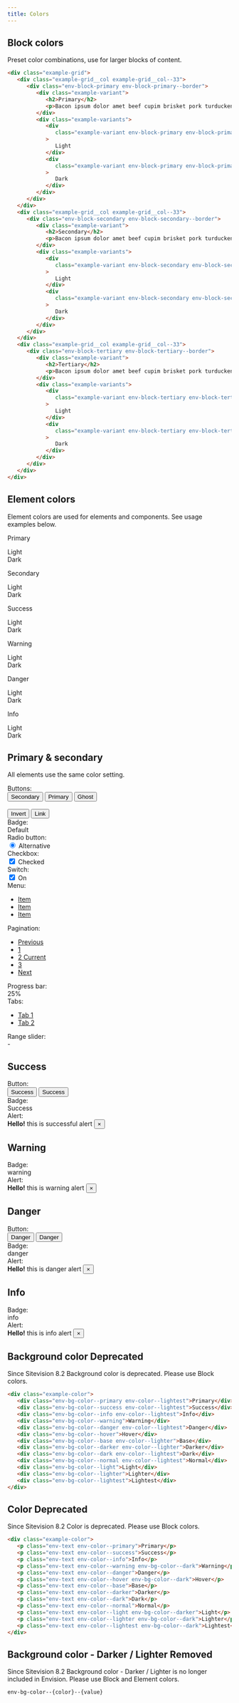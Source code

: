 ```yaml
---
title: Colors
---
```


## Block colors

Preset color combinations, use for larger blocks of content.

```html
<div class="example-grid">
   <div class="example-grid__col example-grid__col--33">
      <div class="env-block-primary env-block-primary--border">
         <div class="example-variant">
            <h2>Primary</h2>
            <p>Bacon ipsum dolor amet beef cupim brisket pork turducken.</p>
         </div>
         <div class="example-variants">
            <div
               class="example-variant env-block-primary env-block-primary--light"
            >
               Light
            </div>
            <div
               class="example-variant env-block-primary env-block-primary--dark"
            >
               Dark
            </div>
         </div>
      </div>
   </div>
   <div class="example-grid__col example-grid__col--33">
      <div class="env-block-secondary env-block-secondary--border">
         <div class="example-variant">
            <h2>Secondary</h2>
            <p>Bacon ipsum dolor amet beef cupim brisket pork turducken.</p>
         </div>
         <div class="example-variants">
            <div
               class="example-variant env-block-secondary env-block-secondary--light"
            >
               Light
            </div>
            <div
               class="example-variant env-block-secondary env-block-secondary--dark"
            >
               Dark
            </div>
         </div>
      </div>
   </div>
   <div class="example-grid__col example-grid__col--33">
      <div class="env-block-tertiary env-block-tertiary--border">
         <div class="example-variant">
            <h2>Tertiary</h2>
            <p>Bacon ipsum dolor amet beef cupim brisket pork turducken.</p>
         </div>
         <div class="example-variants">
            <div
               class="example-variant env-block-tertiary env-block-tertiary--light"
            >
               Light
            </div>
            <div
               class="example-variant env-block-tertiary env-block-tertiary--dark"
            >
               Dark
            </div>
         </div>
      </div>
   </div>
</div>
```

## Element colors

Element colors are used for elements and components. See usage examples below.

<div class="example-grid">
  <div class="example-grid__col example-grid__col--33">
    <div class="example-element-color example-element-color--primary">
      <p>Primary</p>
      <div class="example-element-color-variants">
        <div class="example-element-color-variant example-element-color-variant--light">Light</div>
        <div class="example-element-color-variant example-element-color-variant--dark">Dark</div>
      </div>
    </div>
  </div>
  <div class="example-grid__col example-grid__col--33">
    <div class="example-element-color example-element-color--secondary">
      <p>Secondary</p>
      <div class="example-element-color-variants">
        <div class="example-element-color-variant example-element-color-variant--light">Light</div>
        <div class="example-element-color-variant example-element-color-variant--dark">Dark</div>
      </div>
    </div>
  </div>
  <div class="example-grid__col example-grid__col--33">
    <div class="example-element-color example-element-color--success">
      <p>Success</p>
      <div class="example-element-color-variants">
        <div class="example-element-color-variant example-element-color-variant--light">Light</div>
        <div class="example-element-color-variant example-element-color-variant--dark">Dark</div>
      </div>
    </div>
  </div>
  <div class="example-grid__col example-grid__col--33">
    <div class="example-element-color example-element-color--warning">
      <p>Warning</p>
      <div class="example-element-color-variants">
        <div class="example-element-color-variant example-element-color-variant--light">Light</div>
        <div class="example-element-color-variant example-element-color-variant--dark">Dark</div>
      </div>
    </div>
  </div>
  <div class="example-grid__col example-grid__col--33">
    <div class="example-element-color example-element-color--danger">
      <p>Danger</p>
      <div class="example-element-color-variants">
        <div class="example-element-color-variant example-element-color-variant--light">Light</div>
        <div class="example-element-color-variant example-element-color-variant--dark">Dark</div>
      </div>
    </div>
  </div>
  <div class="example-grid__col example-grid__col--33">
    <div class="example-element-color example-element-color--info">
      <p>Info</p>
      <div class="example-element-color-variants">
        <div class="example-element-color-variant example-element-color-variant--light">Light</div>
        <div class="example-element-color-variant example-element-color-variant--dark">Dark</div>
      </div>
    </div>
  </div>
</div>
<div class="example-grid">
  <div class="example-grid__col example-grid__col--100">
    <div class="example-grid__box example-grid">
      <div class="example-element-header example-grid__col example-grid__col--100">
        <h2>Primary & secondary</h2>
        <p>All elements use the same color setting.</p>
      </div>
      <div class="example-grid__col example-grid__col--50">
        <div class="example-element">
          <div class="example-element-label">Buttons:</div>
          <button type="button" class="env-button">Secondary</button>
          <button type="button" class="env-button env-button--primary">
            Primary
          </button>
          <button
            type="button"
            class="env-button env-button--primary env-button--ghost"
          >
            Ghost
          </button>
          <br />
          <br />
          <button type="button" class="env-button env-button--invert">
            Invert
          </button>
          <button type="button" class="env-button env-button--link">Link</button>
        </div>
        <div class="example-element">
          <div class="example-element-label">Badge:</div>
          <span class="env-badge">Default</span>
        </div>
        <div class="example-element">
          <div class="example-element-label">Radio button:</div>
          <div class="env-form-radio">
            <input id="radio1" type="radio" name="radios" checked />
            <label for="radio1" class="env-form-element__label">
              <span class="env-form-radio__fake"></span>
              <span class="env-form-radio__label">Alternative</span>
            </label>
          </div>
        </div>
        <div class="example-element">
          <div class="example-element-label">Checkbox:</div>
          <div class="env-checkbox">
            <input type="checkbox" checked name="options" id="cb1" />
            <label class="env-form-element__label" for="cb1">
              <span class="env-checkbox__fake"></span>
              <span class="env-checkbox__label">Checked</span>
            </label>
          </div>
        </div>
        <div class="example-element">
         <div class="example-element-label">Switch:</div>
         <div class="env-switch">
            <label class="env-switch__label">
               <input type="checkbox" checked />
               <span class="env-switch__text">On</span>
               <span class="env-switch__slider"></span>
            </label>
         </div>
        </div>
      </div>
      <div class="example-grid__col example-grid__col--50">
        <div class="example-element">
          <div class="example-element-label">Menu:</div>
          <ul class="env-nav env-nav--menubar env-nav--fill" role="menubar">
            <li class="env-nav__item" role="menuitem">
              <a class="env-nav__link" href="javascript:void(0)">Item</a>
            </li>
            <li class="env-nav__item" role="menuitem">
              <a class="env-nav__link env-nav__link--active" href="javascript:void(0)">Item</a>
            </li>
            <li class="env-nav__item" role="menuitem">
              <a class="env-nav__link" href="javascript:void(0)">Item</a>
            </li>
          </ul>
        </div>
        <div class="example-element">
          <div class="example-element-label">Pagination:</div>
          <nav aria-label="Pagination example">
            <ul class="env-pagination">
              <li class="env-pagination__item">
                <a class="env-pagination__link" href="javascript:void(0)">Previous</a>
              </li>
              <li class="env-pagination__item">
                <a class="env-pagination__link" href="javascript:void(0)">1</a>
              </li>
              <li class="env-pagination__item">
                <a class="env-pagination__link env-is-active" href="javascript:void(0)"
                >2 <span class="env-assistive-text">Current</span></a
                >
              </li>
              <li class="env-pagination__item">
                <a class="env-pagination__link" href="javascript:void(0)">3</a>
              </li>
              <li class="env-pagination__item">
                <a class="env-pagination__link" href="javascript:void(0)">Next</a>
              </li>
            </ul>
          </nav>
        </div>
        <div class="example-element">
          <div class="example-element-label">Progress bar:</div>
          <div class="example-progress">
            <div class="env-progress">
              <div
                class="env-progress__bar"
                role="progressbar"
                style="width: 25%"
                aria-valuenow="25"
                aria-valuemin="0"
                aria-valuemax="100"
              >
                25%
              </div>
            </div>
          </div>
        </div>
        <div class="example-element">
          <div class="example-element-label">Tabs:</div>
          <div class="env-tabs example-tabs">
            <ul
              class="env-tabs__nav env-tabs__nav--border-bottom"
              role="tablist"
            >
              <li class="env-tabs__item" role="presentation">
                <a
                  id="tab1"
                  class="env-tabs__link env-tabs__link--active"
                  href="#panel1"
                  role="tab"
                  aria-controls="panel1"
                  aria-selected="true"
                  tabindex="0"
                >Tab 1</a
                >
              </li>
              <li class="env-tabs__item" role="presentation">
                <a
                  id="tab2"
                  class="env-tabs__link"
                  href="#panel2"
                  role="tab"
                  aria-controls="panel2"
                  aria-selected="false"
                  tabindex="0"
                >Tab 2</a
                >
              </li>
            </ul>
          </div>
        </div>
        <div class="example-element example-element--left">
          <div class="example-element-label">Range slider:</div>
             <div class="env-range-slider example-range-slider">
               <div class="env-range-slider__range"></div>
               <div class="env-range-slider__handle" tabindex="0"></div>
               <div class="env-range-slider__handle" tabindex="0"></div>
               <div class="env-range-slider__values">
                  <span
                     class="env-range-slider__values__value env-range-slider__values__value--from env-text"
                  ></span>
                  <span class="env-range-slider__values__separator env-text">-</span>
                  <span class="env-range-slider__values__value env-text"></span>
               </div>
            </div>
        </div>
      </div>
    </div>
  </div>
  <div class="example-grid__col example-grid__col--50">
    <div class="example-grid__box">
      <div class="example-element-header">
        <h2>Success</h2>
      </div>
      <div class="example-element">
        <div class="example-element-label">Button:</div>
        <button type="button" class="env-button env-button--success">
          Success
        </button>
        <button
          type="button"
          class="env-button env-button--success env-button--ghost"
        >
          Success
        </button>
      </div>
      <div class="example-element">
        <div class="example-element-label">Badge:</div>
        <span class="env-badge env-badge--success">Success</span>
      </div>
      <div class="example-element">
        <div class="example-element-label">Alert:</div>
        <div class="env-alert env-alert--success" role="alert">
          <strong>Hello!</strong> this is successful alert
          <button
            type="button"
            class="env-alert__close"
            data-dismiss="alert"
            aria-label="Close"
          >
            &times;
          </button>
        </div>
      </div>
    </div>
  </div>
  <div class="example-grid__col example-grid__col--50">
    <div class="example-grid__box">
      <div class="example-element-header">
        <h2>Warning</h2>
      </div>
      <div class="example-element">
        <div class="example-element-label">Badge:</div>
        <span class="env-badge env-badge--warning">warning</span>
      </div>
      <div class="example-element">
        <div class="example-element-label">Alert:</div>
        <div class="env-alert env-alert--warning" role="alert">
          <strong>Hello!</strong> this is warning alert
          <button
            type="button"
            class="env-alert__close"
            data-dismiss="alert"
            aria-label="Close"
          >
            &times;
          </button>
        </div>
      </div>
    </div>
  </div>
  <div class="example-grid__col example-grid__col--50">
    <div class="example-grid__box">
      <div class="example-element-header">
        <h2>Danger</h2>
      </div>
      <div class="example-element">
        <div class="example-element-label">Button:</div>
        <button type="button" class="env-button env-button--danger">
          Danger
        </button>
        <button
          type="button"
          class="env-button env-button--danger env-button--ghost"
        >
          Danger
        </button>
      </div>
      <div class="example-element">
        <div class="example-element-label">Badge:</div>
        <span class="env-badge env-badge--danger">danger</span>
      </div>
      <div class="example-element">
        <div class="example-element-label">Alert:</div>
        <div class="env-alert env-alert--danger" role="alert">
          <strong>Hello!</strong> this is danger alert
          <button
            type="button"
            class="env-alert__close"
            data-dismiss="alert"
            aria-label="Close"
          >
            &times;
          </button>
        </div>
      </div>
    </div>
  </div>
  <div class="example-grid__col example-grid__col--50">
    <div class="example-grid__box">
      <div class="example-element-header">
        <h2>Info</h2>
      </div>
      <div class="example-element">
        <div class="example-element-label">Badge:</div>
        <span class="env-badge env-badge--info">info</span>
      </div>
      <div class="example-element">
        <div class="example-element-label">Alert:</div>
        <div class="env-alert env-alert--info" role="alert">
          <strong>Hello!</strong> this is info alert
          <button
            type="button"
            class="env-alert__close"
            data-dismiss="alert"
            aria-label="Close"
          >
            &times;
          </button>
        </div>
      </div>
    </div>
  </div>
</div>

## Background color <span class="env-badge env-badge--danger">Deprecated</span>

Since Sitevision 8.2 Background color is deprecated. Please use Block colors.

```html
<div class="example-color">
   <div class="env-bg-color--primary env-color--lightest">Primary</div>
   <div class="env-bg-color--success env-color--lightest">Success</div>
   <div class="env-bg-color--info env-color--lightest">Info</div>
   <div class="env-bg-color--warning">Warning</div>
   <div class="env-bg-color--danger env-color--lightest">Danger</div>
   <div class="env-bg-color--hover">Hover</div>
   <div class="env-bg-color--base env-color--lighter">Base</div>
   <div class="env-bg-color--darker env-color--lighter">Darker</div>
   <div class="env-bg-color--dark env-color--lightest">Dark</div>
   <div class="env-bg-color--normal env-color--lightest">Normal</div>
   <div class="env-bg-color--light">Light</div>
   <div class="env-bg-color--lighter">Lighter</div>
   <div class="env-bg-color--lightest">Lightest</div>
</div>
```

## Color <span class="env-badge env-badge--danger">Deprecated</span>

Since Sitevision 8.2 Color is deprecated. Please use Block colors.

```html
<div class="example-color">
   <p class="env-text env-color--primary">Primary</p>
   <p class="env-text env-color--success">Success</p>
   <p class="env-text env-color--info">Info</p>
   <p class="env-text env-color--warning env-bg-color--dark">Warning</p>
   <p class="env-text env-color--danger">Danger</p>
   <p class="env-text env-color--hover env-bg-color--dark">Hover</p>
   <p class="env-text env-color--base">Base</p>
   <p class="env-text env-color--darker">Darker</p>
   <p class="env-text env-color--dark">Dark</p>
   <p class="env-text env-color--normal">Normal</p>
   <p class="env-text env-color--light env-bg-color--darker">Light</p>
   <p class="env-text env-color--lighter env-bg-color--dark">Lighter</p>
   <p class="env-text env-color--lightest env-bg-color--dark">Lightest</p>
</div>
```

## Background color - Darker / Lighter <span class="env-badge env-badge--danger">Removed</span>

Since Sitevision 8.2 Background color - Darker / Lighter is no longer
included in Envision. Please use Block and Element colors.

`env-bg-color--{color}--{value}`
